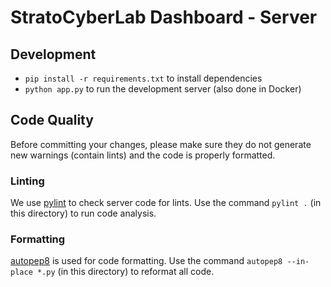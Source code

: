 # StratoCyberLab Dashboard - Server

## Development

- `pip install -r requirements.txt` to install dependencies
- `python app.py` to run the development server (also done in Docker)

## Code Quality

Before committing your changes, please make sure they do not generate new 
warnings (contain lints) and the code is properly formatted.

### Linting

We use [pylint](https://pypi.org/project/pylint) to check server code for lints.
Use the command `pylint .` (in this directory) to run code analysis.

### Formatting

[autopep8](https://pypi.org/project/autopep8) is used for code formatting.
Use the command `autopep8 --in-place *.py` (in this directory) to reformat 
all code.
